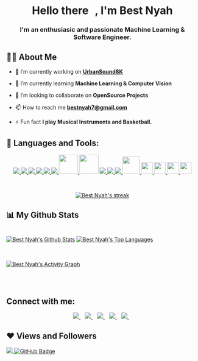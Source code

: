 

<h1 align="center">Hello there <img src="https://raw.githubusercontent.com/MartinHeinz/MartinHeinz/master/wave.gif" width="10px">, I'm Best Nyah </h1>
<h3 align="center">I'm an enthusiasic and passionate Machine Learning & Software Engineer.</h3>


## 🙋‍♂️ About Me

- 🔭 I’m currently working on **[UrbanSound8K](https://github.com/Bee0933/UrbanSound8k)**

- 🌱 I’m currently learning **Machine Learning & Computer Vision**

- 👯 I’m looking to collaborate on **OpenSource Projects**

- 📫 How to reach me **bestnyah7@gmail.com**

- ⚡ Fun fact **I play Musical Instruments and Basketball.**

## 🚀 Languages and Tools:

<p align="center"> 
    <a href="http://www.cplusplus.org/" target="_blank"> <img src="https://img.icons8.com/color/48/000000/c-plus-plus-logo.png"/> </a>
    <a href="https://www.python.org" target="_blank"> <img src="https://img.icons8.com/color/48/000000/python.png"/> </a> 
    <a href="https://git-scm.com/" target="_blank"> <img src="https://img.icons8.com/color/48/000000/git.png"/> </a> 
    <a href="https://github.com" target="_blank"> <img src="https://img.icons8.com/color/48/000000/github-2.png"/> </a>
    <a href="http://www.opencv.org/" target="_blank"> <img src="https://img.icons8.com/color/48/000000/opencv.png"/>
    <a href="https://aws.amazon.com/" target="_blank"> <img src="https://img.icons8.com/color/48/000000/amazon-web-services.png"/> </a>
    <a href="https://git-scm.com/" target="_blank"> <img src="https://maxcdn.icons8.com/Color/PNG/512/Logos/google_cloud_platform-512.png" height="50"> </a>
    <img height="50" src="https://cdn3.iconfinder.com/data/icons/social-media-2169/24/social_media_social_media_logo_docker-512.png">
    <a href="http://www.tensorflow.org/" target="_blank"> <img src="https://img.icons8.com/color/48/000000/tensorflow.png"/> </a>
    <a href="https://www.jetbrains.com/pycharm/" target="_blank"> <img src="https://img.icons8.com/color/48/000000/pycharm.png"/> </a>
    <a href="https://code.visualstudio.com/" target="_blank"> <img src="https://img.icons8.com/color/48/000000/visual-studio-code-2019.png"/>
    <img height="45" src="https://img.icons8.com/dusk/64/000000/anaconda.png"/>
    <img height="30" src="https://upload.wikimedia.org/wikipedia/commons/thumb/0/05/Scikit_learn_logo_small.svg/1280px-Scikit_learn_logo_small.svg.png">
    <img height="30" src="https://raw.githubusercontent.com/numpy/numpy/7e7f4adab814b223f7f917369a72757cd28b10cb/branding/icons/numpylogo.svg">
    <img height="30" src="https://raw.githubusercontent.com/pandas-dev/pandas/761bceb77d44aa63b71dda43ca46e8fd4b9d7422/web/pandas/static/img/pandas.svg">
    <img height="30" src="https://matplotlib.org/_static/logo2.svg">


    
</p>

<!-- [![React Badge](https://img.shields.io/badge/-React-61DBFB?style=for-the-badge&labelColor=black&logo=react&logoColor=61DBFB)](#)  [![Javascript Badge](https://img.shields.io/badge/-Javascript-F0DB4F?style=for-the-badge&labelColor=black&logo=javascript&logoColor=F0DB4F)](#) [![Typescript Badge](https://img.shields.io/badge/-Typescript-007acc?style=for-the-badge&labelColor=black&logo=typescript&logoColor=007acc)](#) [![Nodejs Badge](https://img.shields.io/badge/-Nodejs-3C873A?style=for-the-badge&labelColor=black&logo=node.js&logoColor=3C873A)](#) [![GraphQL Badge](https://img.shields.io/badge/-GraphQl-e535ab?style=for-the-badge&labelColor=black&logo=node.js&logoColor=e535ab)](#) -->
<br/>

<p align="center">
    <a href="https://github.com/Bee0933/github-readme-streak-stats">
        <img title="🔥 Get streak stats for your profile at git.io/streak-stats" alt="Best Nyah's streak" src="https://github-readme-streak-stats.herokuapp.com/?user=Bee0933&theme=black-ice&hide_border=true&stroke=0000&background=060A0CD0"/>
    </a>
</p>

## 📊 My Github Stats

  <br/>
    <a href="https://github.com/Bee0933/github-readme-stats"><img alt="Best Nyah's Github Stats" src="https://github-readme-stats.vercel.app/api?username=Bee0933&show_icons=true&count_private=true&theme=react&hide_border=true&bg_color=0D1117" /></a>
  <a href="https://github.com/SubhamRaoniar28/github-readme-stats"><img alt="Best Nyah's Top Languages" src="https://github-readme-stats.vercel.app/api/top-langs/?username=Bee0933&langs_count=8&count_private=true&layout=compact&theme=react&hide_border=true&bg_color=0D1117" /></a>
  <br/>
  

<br/>
<br/>

<a href="https://github.com/Bee0933/github-readme-activity-graph"><img alt="Best Nyah's Activity Graph" src="https://activity-graph.herokuapp.com/graph?username=Bee0933&bg_color=0D1117&color=5BCDEC&line=5BCDEC&point=FFFFFF&hide_border=true" /></a>

<br/>
<br/>

## Connect with me:
<p align="center">

<a href="https://www.linkedin.com/in/best-nyah-83961112a">
  <img src="https://img.shields.io/badge/linkedin-%230077B5.svg?&style=for-the-badge&logo=linkedin&logoColor=white" />
</a>&nbsp;&nbsp;

<a href="mailto:bestnyah7@gmail.com">
  <img src="https://img.shields.io/badge/email-%23D14836.svg?&style=for-the-badge&logo=gmail&logoColor=white" />
</a>&nbsp;&nbsp;

<a href="https://twitter.com/Bee_Nyah_">
  <img src="https://img.shields.io/badge/twitter-%231DA1F2.svg?&style=for-the-badge&logo=twitter&logoColor=white" />
</a>&nbsp;&nbsp;

  <a href="https://medium.com/@bestnyah7">                                                                               
<img src="https://img.shields.io/badge/Medium-12100E?style=for-the-badge&logo=medium&logoColor=white" />
</a>&nbsp;&nbsp;
  <a href="https://wa.me/+2348081073620">
<img src="https://img.shields.io/badge/WhatsApp-25D366?style=for-the-badge&logo=whatsapp&logoColor=white" />
</a>&nbsp;&nbsp;




</p>



## ❤ Views and Followers
<a href="https://github.com/Meghna-DAS/github-profile-views-counter">
    <img src="https://komarev.com/ghpvc/?username=Bee0933">
</a>
<a href="https://github.com/Bee0933?tab=followers"><img src="https://img.shields.io/github/followers/Bee0933?label=Followers&style=social" alt="GitHub Badge"></a>
